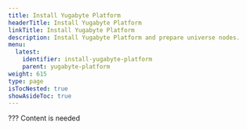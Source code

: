 ```yaml
---
title: Install Yugabyte Platform
headerTitle: Install Yugabyte Platform
linkTitle: Install Yugabyte Platform
description: Install Yugabyte Platform and prepare universe nodes.
menu:
  latest:
    identifier: install-yugabyte-platform
    parent: yugabyte-platform
weight: 615
type: page
isTocNested: true
showAsideToc: true
---
```




??? Content is needed